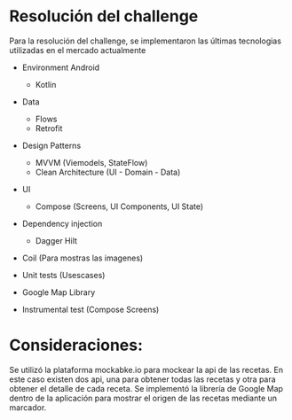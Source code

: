 # Resolución del challenge

Para la resolución del challenge, se implementaron las últimas tecnologias utilizadas en el mercado actualmente

- Environment Android
    - Kotlin

- Data
    - Flows
    - Retrofit

- Design Patterns
    - MVVM (Viemodels, StateFlow)
    - Clean Architecture (UI - Domain - Data)

- UI
    - Compose (Screens, UI Components, UI State)

- Dependency injection
    - Dagger Hilt

- Coil (Para mostras las imagenes)

- Unit tests (Usescases)

- Google Map Library

- Instrumental test (Compose Screens)

# Consideraciones:

Se utilizó la plataforma mockabke.io para mockear la api de las recetas. En este caso existen dos api, una para obtener todas las recetas y otra para obtener el detalle de cada receta.
Se implementó la librería de Google Map dentro de la aplicación para mostrar el origen de las recetas mediante un marcador.